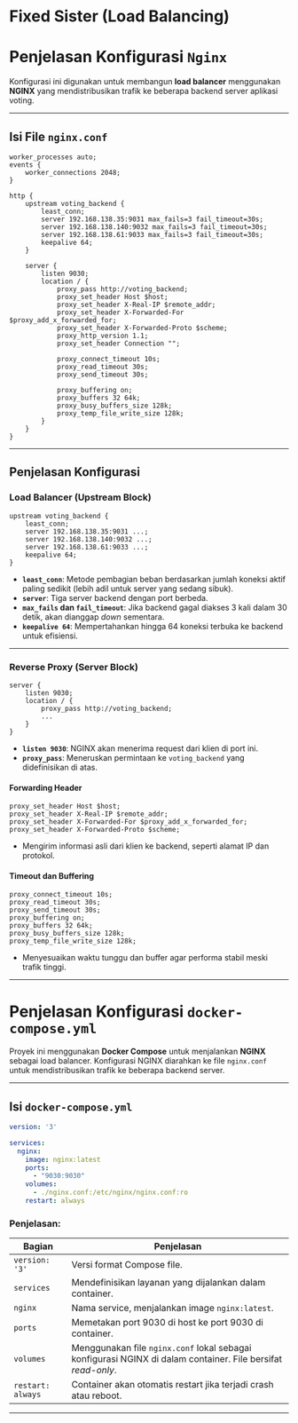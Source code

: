 # Fixed Sister (Load Balancing)

# Penjelasan Konfigurasi `Nginx`

Konfigurasi ini digunakan untuk membangun **load balancer** menggunakan **NGINX** yang mendistribusikan trafik ke beberapa backend server aplikasi voting.

---

## Isi File `nginx.conf`

```nginx
worker_processes auto;
events {
    worker_connections 2048;
}

http {
    upstream voting_backend {
        least_conn;
        server 192.168.138.35:9031 max_fails=3 fail_timeout=30s;
        server 192.168.138.140:9032 max_fails=3 fail_timeout=30s;
        server 192.168.138.61:9033 max_fails=3 fail_timeout=30s;
        keepalive 64;
    }

    server {
        listen 9030;
        location / {
            proxy_pass http://voting_backend;
            proxy_set_header Host $host;
            proxy_set_header X-Real-IP $remote_addr;
            proxy_set_header X-Forwarded-For $proxy_add_x_forwarded_for;
            proxy_set_header X-Forwarded-Proto $scheme;
            proxy_http_version 1.1;
            proxy_set_header Connection "";

            proxy_connect_timeout 10s;
            proxy_read_timeout 30s;
            proxy_send_timeout 30s;

            proxy_buffering on;
            proxy_buffers 32 64k;
            proxy_busy_buffers_size 128k;
            proxy_temp_file_write_size 128k;
        }
    }
}
```

---

## Penjelasan Konfigurasi

### Load Balancer (Upstream Block)

```nginx
upstream voting_backend {
    least_conn;
    server 192.168.138.35:9031 ...;
    server 192.168.138.140:9032 ...;
    server 192.168.138.61:9033 ...;
    keepalive 64;
}
```

* **`least_conn`**: Metode pembagian beban berdasarkan jumlah koneksi aktif paling sedikit (lebih adil untuk server yang sedang sibuk).
* **`server`**: Tiga server backend dengan port berbeda.
* **`max_fails` dan `fail_timeout`**: Jika backend gagal diakses 3 kali dalam 30 detik, akan dianggap *down* sementara.
* **`keepalive 64`**: Mempertahankan hingga 64 koneksi terbuka ke backend untuk efisiensi.

---

### Reverse Proxy (Server Block)

```nginx
server {
    listen 9030;
    location / {
        proxy_pass http://voting_backend;
        ...
    }
}
```

* **`listen 9030`**: NGINX akan menerima request dari klien di port ini.
* **`proxy_pass`**: Meneruskan permintaan ke `voting_backend` yang didefinisikan di atas.

#### Forwarding Header

```nginx
proxy_set_header Host $host;
proxy_set_header X-Real-IP $remote_addr;
proxy_set_header X-Forwarded-For $proxy_add_x_forwarded_for;
proxy_set_header X-Forwarded-Proto $scheme;
```

* Mengirim informasi asli dari klien ke backend, seperti alamat IP dan protokol.

#### Timeout dan Buffering

```nginx
proxy_connect_timeout 10s;
proxy_read_timeout 30s;
proxy_send_timeout 30s;
proxy_buffering on;
proxy_buffers 32 64k;
proxy_busy_buffers_size 128k;
proxy_temp_file_write_size 128k;
```

* Menyesuaikan waktu tunggu dan buffer agar performa stabil meski trafik tinggi.

---

# Penjelasan Konfigurasi `docker-compose.yml`

Proyek ini menggunakan **Docker Compose** untuk menjalankan **NGINX** sebagai load balancer. Konfigurasi NGINX diarahkan ke file `nginx.conf` untuk mendistribusikan trafik ke beberapa backend server.

---

## Isi `docker-compose.yml`

```yaml
version: '3'

services:
  nginx:
    image: nginx:latest
    ports:
      - "9030:9030"
    volumes:
      - ./nginx.conf:/etc/nginx/nginx.conf:ro
    restart: always
```

### Penjelasan:

| Bagian            | Penjelasan                                                                                                   |
| ----------------- | ------------------------------------------------------------------------------------------------------------ |
| `version: '3'`    | Versi format Compose file.                                                                                   |
| `services`        | Mendefinisikan layanan yang dijalankan dalam container.                                                      |
| `nginx`           | Nama service, menjalankan image `nginx:latest`.                                                              |
| `ports`           | Memetakan port 9030 di host ke port 9030 di container.                                                       |
| `volumes`         | Menggunakan file `nginx.conf` lokal sebagai konfigurasi NGINX di dalam container. File bersifat *read-only*. |
| `restart: always` | Container akan otomatis restart jika terjadi crash atau reboot.                                              |

---


